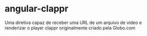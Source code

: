 # angular-clappr
Uma diretiva capaz de receber uma URL de um arquivo de video e renderizar o player clappr originalmente criado pela Globo.com
